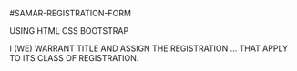 #SAMAR-REGISTRATION-FORM

USING HTML CSS BOOTSTRAP

 I (WE) WARRANT TITLE AND ASSIGN THE REGISTRATION ... THAT APPLY TO ITS CLASS OF REGISTRATION.
